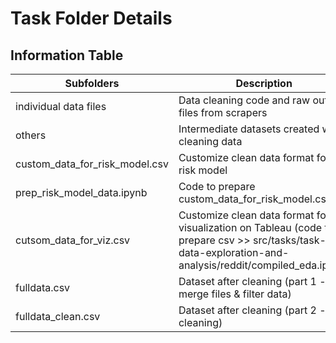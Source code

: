 # Task Folder Details

## Information Table

| Subfolders | Description |
|-|-|
| individual data files | Data cleaning code and raw outputs files from scrapers |
| others | Intermediate datasets created while cleaning data |
| custom_data_for_risk_model.csv | Customize clean data format for risk model |
| prep_risk_model_data.ipynb | Code to prepare custom_data_for_risk_model.csv |
| cutsom_data_for_viz.csv | Customize clean data format for visualization on Tableau (code to prepare csv >> src/tasks/task-3-data-exploration-and-analysis/reddit/compiled_eda.ipynb) |
| fulldata.csv | Dataset after cleaning (part 1 - merge files & filter data) |
| fulldata_clean.csv | Dataset after cleaning (part 2 - text cleaning) |
